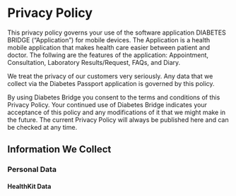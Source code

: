 # Privacy Policy
This privacy policy governs your use of the software application DIABETES BRIDGE (“Application”) for mobile devices. The Application is a health mobile application that makes health care easier between patient and doctor. The follwing are the features of the application: Appointment, Consultation, Laboratory Results/Request, FAQs, and Diary.

We treat the privacy of our customers very seriously. Any data that we collect via the Diabetes Passport application is governed by this policy.

By using Diabetes Bridge you consent to the terms and conditions of this Privacy Policy. Your continued use of Diabetes Bridge indicates your acceptance of this policy and any modifications of it that we might make in the future. The current Privacy Policy will always be published here and can be checked at any time.

## Information We Collect
### Personal Data
#### HealthKit Data

